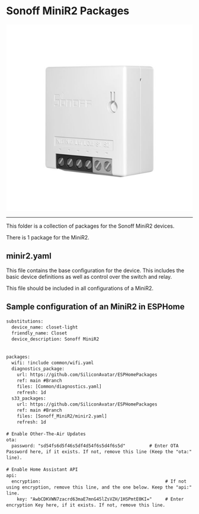 # Sonoff MiniR2 Packages
![This is an image](../.resources/ProductPhoto_Sonoff-MiniR2.jpg)

---

This folder is a collection of packages for the Sonoff MiniR2 devices.

There is 1 package for the MiniR2.

## minir2.yaml
This file contains the base configuration for the device.
This includes the basic device definitions as well as control over the switch and relay.

This file should be included in all configurations of a MiniR2.

## Sample configuration of an MiniR2 in ESPHome

```
substitutions:
  device_name: closet-light
  friendly_name: Closet
  device_description: Sonoff MiniR2


packages:
  wifi: !include common/wifi.yaml
  diagnostics_package:
    url: https://github.com/SiliconAvatar/ESPHomePackages
    ref: main #Branch
    files: [Common/diagnostics.yaml]
    refresh: 1d
  s33_packages:
    url: https://github.com/SiliconAvatar/ESPHomePackages
    ref: main #Branch
    files: [Sonoff_MiniR2/minir2.yaml]
    refresh: 1d

# Enable Other-The-Air Updates
ota:
  password: "sd54fs6d5f46s5df4d54f6s5d4f6s5d"         # Enter OTA Password here, if it exists. If not, remove this line (Keep the "ota:" line).

# Enable Home Assistant API
api:
  encryption:                                               # If not using encryption, remove this line, and the one below. Keep the "api:" line.
    key: "AwbCDKVWN7zacrd63maE7mnG45lZsVZH/1HSPmtE0KI="     # Enter encryption Key here, if it exists. If not, remove this line.
```
